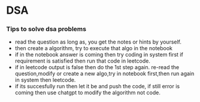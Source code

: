 # DSA

### Tips to solve dsa problems
* read the question as long as, you get the notes or hints by yourself.
* then create a algorithm, try to execute that algo in the notebook
* if in the notebook answer is coming then try coding in system first if requirement is satisfied then run that code in leetcode.
* if in leetcode output is false then do the 1st step again. re-read the question,modify or create a new algo,try in notebook first,then run again in system then leetcode.
* if its succesfully run then let it be and push the code, if still error is coming then use chatgpt to modify the algorithm not code.
